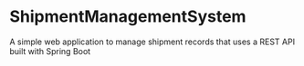 # ShipmentManagementSystem
A simple web application to manage shipment records that uses a REST API built with Spring Boot
